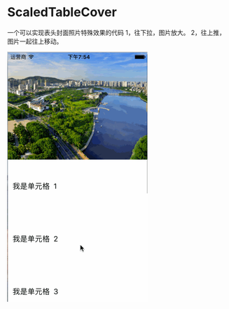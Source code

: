 # ScaledTableCover
一个可以实现表头封面照片特殊效果的代码
1，往下拉，图片放大。
2，往上推，图片一起往上移动。

![](https://github.com/smallhorse1987/ScaledTableCover/blob/master/ScaledTableCoverExample/ScaledTableCoverExample/demo.gif)
